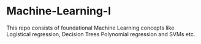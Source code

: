 # Machine-Learning-I
This repo consists of foundational Machine Learning concepts like Logistical regression, Decision Trees Polynomial regression and SVMs etc.
